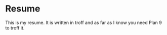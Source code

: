 Resume
=

This is my resume. It is written in troff and as far
as I know you need Plan 9 to troff it.

